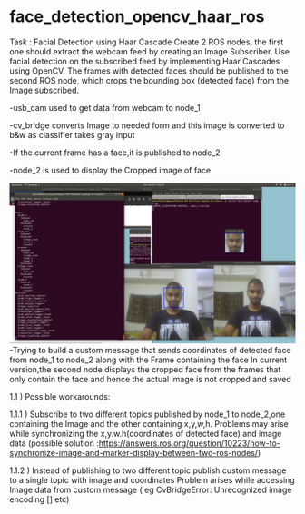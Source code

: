 # face_detection_opencv_haar_ros


Task​ : Facial Detection using Haar Cascade
Create 2 ROS nodes, the first one should extract the webcam feed by creating an
Image Subscriber. Use facial detection on the subscribed feed by implementing Haar
Cascades using OpenCV. The frames with detected faces should be published to the
second ROS node, which crops the bounding box (detected face) from the Image
subscribed.

-usb_cam used to get data from webcam to node_1

-cv_bridge converts Image to needed form and this image is converted to b&w as classifier takes gray input 

-If the current frame has a face,it is published to node_2

-node_2 is used to display the Cropped image of face



![](https://github.com/ayush111111/face_detection_opencv_haar_ros/blob/master/Screenshot%20from%202020-03-28%2023-52-39.png)
-Trying to build a custom message that sends coordinates of detected face from node_1 to node_2 along with the Frame containing the face
In current version,the second node displays the cropped face from the frames that only contain the face and hence the actual image is not cropped and saved


1.1 )  Possible workarounds:

1.1.1 )
Subscribe to two different topics published by node_1 to node_2,one containing the Image and the other containing x,y,w,h.
Problems may arise while synchronizing the x,y.w.h(coordinates of detected face) and image data 
(possible solution :https://answers.ros.org/question/10223/how-to-synchronize-image-and-marker-display-between-two-ros-nodes/)

1.1.2 )
Instead of publishing to two different topic publish custom message to a single topic with image and coordinates
Problem arises while accessing Image data from custom message ( eg CvBridgeError: Unrecognized image encoding [] etc)
